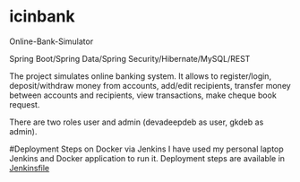 # icinbank
Online-Bank-Simulator

Spring Boot/Spring Data/Spring Security/Hibernate/MySQL/REST

The project simulates online banking system. It allows to register/login, deposit/withdraw money from accounts, add/edit recipients, transfer money between accounts and recipients, view transactions, make cheque book request.

There are two roles user and admin (devadeepdeb as user, gkdeb as admin).

#Deployment Steps on Docker via Jenkins
I have used my personal laptop Jenkins and Docker application to run it.
Deployment steps are available in <a href="https://github.com/devadeepdeb/icinbank/blob/master/Jenkinsfile">Jenkinsfile</a>
